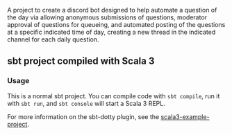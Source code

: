 A project to create a discord bot designed to help automate a question of the day via allowing anonymous submissions of questions, moderator approval of questions for queueing, and automated posting of the questions at a specific indicated time of day, creating a new thread in the indicated channel for each daily question.

## sbt project compiled with Scala 3

### Usage

This is a normal sbt project. You can compile code with `sbt compile`, run it with `sbt run`, and `sbt console` will start a Scala 3 REPL.

For more information on the sbt-dotty plugin, see the
[scala3-example-project](https://github.com/scala/scala3-example-project/blob/main/README.md).
